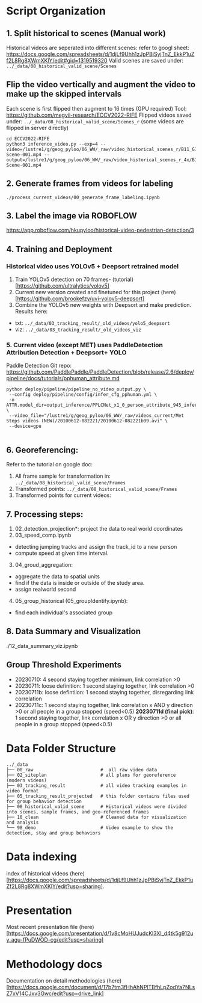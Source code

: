 # Script Organization
## 1. Split historical to scenes (Manual work)
Historical videos are seperated into different scenes: refer to googl sheet: https://docs.google.com/spreadsheets/d/1djLf9Uhh1zJpPBiSyjTnZ_EkkP1uZf2L8Rg8XWmXKlY/edit#gid=1319519320
Valid scenes are saved under: `../_data/08_historical_valid_scene/Scenes`

## Flip the video vertically and augment the video to make up the skipped intervals
Each scene is first flipped then augment to 16 times (GPU required) Tool: https://github.com/megvii-research/ECCV2022-RIFE
Flipped videos saved under: `../_data/08_historical_valid_scene/Scenes_r` (some videos are flipped in server directly)

```
cd ECCV2022-RIFE
python3 inference_video.py --exp=4 --video=/lustre1/g/geog_pyloo/06_WW/_raw/video_historical_scenes_r/B11_G1_Env3_0001-Scene-001.mp4 --output=/lustre1/g/geog_pyloo/06_WW/_raw/video_historical_scenes_r_4x/B11_G1_Env3_0001-Scene-001.mp4
```

## 2. Generate frames from videos for labeling
```
./process_current_videos/00_generate_frame_labeling.ipynb
```

## 3. Label the image via ROBOFLOW
https://app.roboflow.com/hkupyloo/historical-video-pedestrian-detection/3

## 4. Training and Deployment
### Historical video uses YOLOv5 + Deepsort retrained model
1. Train YOLOv5 detection on 70 frames- (tutorial)[https://github.com/ultralytics/yolov5]
2. Current new version created and finetuned for this project (here)[https://github.com/brookefzy/uvi-yolov5-deepsort]
3. Combine the YOLOv5 new weights with Deepsort and make prediction. Results here: 
* txt: `../_data/03_tracking_result/_old_videos/yolo5_deepsort`
* viz: `../_data/03_tracking_result/_old_videos_viz`

### 5. Current video (except MET) uses PaddleDetection Attribution Detection + Deepsort+ YOLO
Paddle Detection Git repo: https://github.com/PaddlePaddle/PaddleDetection/blob/release/2.6/deploy/pipeline/docs/tutorials/pphuman_attribute.md

```
python deploy/pipeline/pipeline_no_video_output.py \
 --config deploy/pipeline/config/infer_cfg_pphuman.yml \
 -o ATTR.model_dir=output_inference/PPLCNet_x1_0_person_attribute_945_infer/ \
 --video_file="/lustre1/g/geog_pyloo/06_WW/_raw/videos_current/Met Steps videos (NEW)/20100612-082221/20100612-082221b09.avi" \
 --device=gpu
        
```

## 6. Georeferencing:
Refer to the tutorial on google doc: 
1. All frame sample for transformation in: `../_data/08_historical_valid_scene/Frames`
2. Transformed points: `../_data/08_historical_valid_scene/Frames`
3. Transformed points for current videos: 

## 7. Processing steps:
1. 02_detection_projection*: project the data to real world coordinates
2. 03_speed_comp.ipynb
* detecting jumping tracks and assign the track_id to a new person
* compute speed at given time interval.
3. 04_groud_aggregation: 
* aggregate the data to spatial units
* find if the data is inside or outside of the study area.
* assign realworld second
4. 05_group_historical (05_groupIdentify.ipynb):
* find each individual's associated group

## 8. Data Summary and Visualization
./12_data_summary_viz.ipynb

## Group Threshold Experiments
* 20230710: 4 second staying together minimum, link correlation >0
* 20230711: loose definition: 1 second staying together, link correlation >0
* 20230711b: loose defintiion: 1 second staying together, disregarding link correlation
* 20230711c: 1 second staying together, link correlation x AND y direction >0 or all people in a group stopped (speed<0.5)
**20230711d (final pick)**: 1 second staying together, link correlation x OR y direction >0 or all people in a group stopped (speed<0.5)


# Data Folder Structure
```
../_data
├── 00_raw                         #  all raw video data
├── 02_siteplan                    # all plans for georeference (modern videos)
├── 03_tracking_result             # all video tracking examples in video format
├── 05_tracking_result_projected   # this folder contains files used for group behavior detection
├── 08_historical_valid_scene      # Historical videos were divided into scenes, sample frames, and geo-referenced frames
├── 10_clean                       # Cleaned data for visualization and analysis
└── 98_demo                        # Video example to show the detection, stay and group behaviors
```

# Data indexing
index of historical videos (here)[https://docs.google.com/spreadsheets/d/1djLf9Uhh1zJpPBiSyjTnZ_EkkP1uZf2L8Rg8XWmXKlY/edit?usp=sharing].

# Presentation
Most recent presentation file (here)[https://docs.google.com/presentation/d/1v8cMoHUJudcKl3XI_d4tk5g912uy_agu-fPuDWOD-cg/edit?usp=sharing]

# Methodology docs
Documentation on detail methodologies (here)[https://docs.google.com/document/d/17b7tm3fHhAhNPlTBfhLpZodYa7NLsZ7xV14CJxv3Gwc/edit?usp=drive_link]